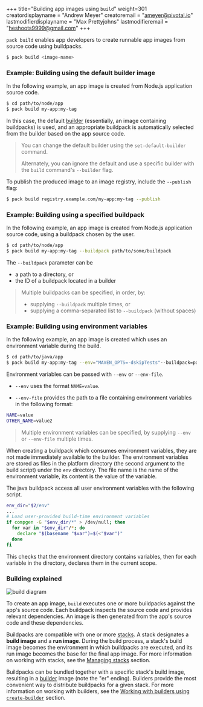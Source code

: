 +++
title="Building app images using `build`"
weight=301
creatordisplayname = "Andrew Meyer"
creatoremail = "ameyer@pivotal.io"
lastmodifierdisplayname = "Max Prettyjohns"
lastmodifieremail = "heshoots9999@gmail.com"
+++

`pack build` enables app developers to create runnable app images from source code using buildpacks.

```bash
$ pack build <image-name>
```

### Example: Building using the default builder image

In the following example, an app image is created from Node.js application source code.

```bash
$ cd path/to/node/app
$ pack build my-app:my-tag
```

In this case, the default [builder](/docs/using-pack/working-with-builders) (essentially, an image containing
buildpacks) is used, and an appropriate buildpack is automatically selected from the builder based on the app source code.

> You can change the default builder using the `set-default-builder` command.
>
> Alternately, you can ignore the default and use a specific builder with the `build` command's `--builder` flag.

To publish the produced image to an image registry, include the `--publish` flag:

```bash
$ pack build registry.example.com/my-app:my-tag --publish
```

### Example: Building using a specified buildpack

In the following example, an app image is created from Node.js application source code, using a buildpack chosen by the
user.

```bash
$ cd path/to/node/app
$ pack build my-app:my-tag --buildpack path/to/some/buildpack
```

The `--buildpack` parameter can be

- a path to a directory, or
- the ID of a buildpack located in a builder

> Multiple buildpacks can be specified, in order, by:
>
> - supplying `--buildpack` multiple times, or
> - supplying a comma-separated list to `--buildpack` (without spaces)

### Example: Building using environment variables

In the following example, an app image is created which uses an environment variable during the build.
```bash
$ cd path/to/java/app
$ pack build my-app:my-tag --env="MAVEN_OPTS=-dskipTests"--buildpack=path/to/java-buildpack
```

Environment variables can be passed with `--env` or `--env-file`.

- `--env` uses the format `NAME=value`.

- `--env-file` provides the path to a file containing environment variables in the following format:
```sh
NAME=value
OTHER_NAME=value2
```

> Multiple environment variables can be specified, by supplying `--env` or `--env-file` multiple times.

When creating a buildpack which consumes environment variables, they are not made immediately available to the builder. The environment variables are stored as files in the platform directory (the second argument to the build script) under the `env` directory. The file name is the name of the environment variable, its content is the value of the variable.

The java buildpack access all user environment variables with the following script.

```bash
env_dir="$2/env"
...
# Load user-provided build-time environment variables
if compgen -G "$env_dir/*" > /dev/null; then
  for var in "$env_dir"/*; do
    declare "$(basename "$var")=$(<"$var")"
  done
fi
```

This checks that the environment directory contains variables, then for each variable in the directory, declares them in the current scope.

### Building explained

![build diagram](/docs/using-pack/build.svg)

To create an app image, `build` executes one or more buildpacks against the app's source code.
Each buildpack inspects the source code and provides relevant dependencies. An image is then generated
from the app's source code and these dependencies.

Buildpacks are compatible with one or more [stacks](/docs/using-pack/managing-stacks). A stack designates a **build image**
and a **run image**. During the build process, a stack's build image becomes the environment in which buildpacks are
executed, and its run image becomes the base for the final app image. For more information on working with stacks, see
the [Managing stacks](/docs/using-pack/managing-stacks) section.

Buildpacks can be bundled together with a specific stack's build image, resulting in a
[builder](/docs/using-pack/working-with-builders) image (note the "er" ending). Builders provide the most
convenient way to distribute buildpacks for a given stack. For more information on working with builders, see the
[Working with builders using `create-builder`](/docs/using-pack/working-with-builders) section.
